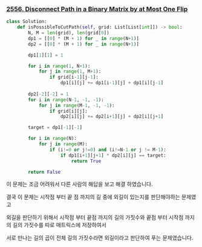### [2556. Disconnect Path in a Binary Matrix by at Most One Flip](https://leetcode.com/problems/disconnect-path-in-a-binary-matrix-by-at-most-one-flip/)

```python
class Solution:
    def isPossibleToCutPath(self, grid: List[List[int]]) -> bool:
        N, M = len(grid), len(grid[0])
        dp1 = [[0] * (M + 1) for _ in range(N+1)]
        dp2 = [[0] * (M + 1) for _ in range(N+1)]

        dp1[1][1] = 1

        for i in range(1, N+1):
            for j in range(1, M+1):
                if grid[i-1][j-1]:
                    dp1[i][j] += dp1[i-1][j] + dp1[i][j-1]
        
        dp2[-2][-2] = 1
        for i in range(N-1, -1, -1):
            for j in range(M-1, -1, -1):
                if grid[i][j]:
                    dp2[i][j] += dp2[i+1][j] + dp2[i][j+1]

        target = dp1[-1][-1]

        for i in range(N):
            for j in range(M):
                if (i!=0 or j!=0) and (i!=N-1 or j != M-1):
                    if dp1[i+1][j+1] * dp2[i][j] == target:
                        return True

        return False
```

이 문제는 조금 어려워서 다른 사람의 해답을 보고 해결 하였습니다.

결국 이 문제는 시작점 부터 끝 점 까지의 길 중에 외길이 있는지를 판단해야하는 문제였고

외길을 판단하기 위해서 시작점 부터 끝점 까지의 길의 가짓수와 끝점 부터 시작점 까지의 길의 가짓수를 따로 매트릭스에 저장하여서

서로 만나는 길의 곱이 전체 길의 가짓수라면 외길이라고 판단하여 푸는 문제였습니다.